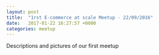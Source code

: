 ```yaml
---
layout: post
title:  "1rst E-commerce at scale Meetup - 22/09/2016"
date:   2017-01-22 16:27:57 +0000
categories: meetup
---
```

Descriptions and pictures of our first meetup
